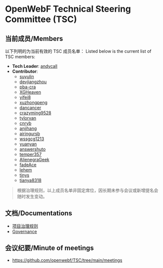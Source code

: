 # OpenWebF Technical Steering Committee (TSC)

## 当前成员/Members

以下列明的为当前有效的 TSC 成员名单：
Listed below is the current list of TSC members:

 - **Tech Leader**: [andycall](https://github.com/andycall)
 - **Contributor**: 
   - [suyulin](https://github.com/suyulin)
   - [devjiangzhou](https://github.com/devjiangzhou)
   - [pba-cra](https://github.com/pba-cra)
   - [XGHeaven](https://github.com/XGHeaven)
   - [yifei8](https://github.com/yifei8)
   - [xuzhongpeng](https://github.com/xuzhongpeng)
   - [dancancer](https://github.com/dancancer)
   - [crazyming9528](https://github.com/crazyming9528)
   - [tylorvan](https://github.com/tylorvan)
   - [cnryb](https://github.com/cnryb)
   - [anjihang](https://github.com/anjihang)
   - [airingursb](https://github.com/airingursb)
   - [wssgcg1213](https://github.com/wssgcg1213)
   - [yuanyan](https://github.com/yuanyan)
   - [answershuto](https://github.com/answershuto)
   - [temper357](https://github.com/temper357)
   - [AlienegraGeek](https://github.com/AlienegraGeek)
   - [fadeAce](https://github.com/fadeAce)
   - [lehem](https://github.com/LehemYang)
   - [tinys](https://github.com/tinys)
   - [tianya8318](https://github.com/tianya8318)

> 根据治理规则，以上成员名单非固定席位，因长期未参与会议或新增提名会随时发生变动。

## 文档/Documentations

- [项目治理规则](./GOVERNANCE.zh-CN.md)
- [Governance](./GOVERNANCE.md)

## 会议纪要/Minute of meetings

- https://github.com/openwebf/TSC/tree/main/meetings
